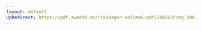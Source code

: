 ```yaml
---
layout: default
UpRedirect: https://pdf.swedeb.se/riksdagen-volumeG-pdf/200203/reg_200203/reg_200203_0113.pdf
---
```

